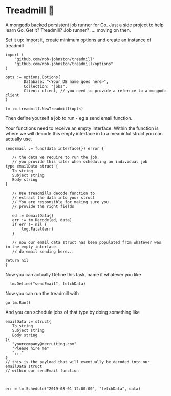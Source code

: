 # Treadmill :running:

A mongodb backed persistent job runner for Go. 
Just a side project to help learn Go.
Get it? Treadmill? Job runner? .... moving on then.

Set it up:
Import it, create minimum options and create an instance of treadmill
```
import (
	"github.com/rob-johnston/treadmill"
	"github.com/rob-johnston/treadmill/options"
)

opts := options.Options{
		Database: "<Your DB name goes here>",
		Collection: "jobs",
		Client: client, // you need to provide a refernce to a mongodb client
}

tm := treadmill.NewTreadmill(opts)
 ```
 
 Then define yourself a job to run - eg a send email function.
 
 Your functions need to receive an empty interface.
 Within the function is where we will decode this empty interface in to a meaninful struct 
 you can actually use.
 
 ```
 sendEmail := func(data interface{}) error {
	
    // the data we require to run the job,
    // you provide this later when scheduling an individual job
type emailData struct {
    To string
    Subject string
    Body string
}
    
    // Use treadmills decode function to 
    // extract the data into your struct
    // You are responsible for making sure you
    // provide the right fields
		
    ed := &emailData{}
	err := tm.Decode(ed, data)
	if err != nil {
		log.Fatal(err)
	}
    
    // now our email data struct has been populated from whatever was in the empty interface
    // do email sending here...
    
return nil
}
```

  Now you can actually Define this task, name it whatever you like
  ```
	tm.Define("sendEmail", fetchData)
 ```
 
 Now you can run the treadmill with
 ```
 go tm.Run()
 ```
 
 And you can schedule jobs of that type by doing something like
 ```
emailData := struct{
    To string
    Subject string
    Body string
}{
    "yourcompany@recruiting.com"
    "Please hire me"
    "..."
} 
// this is the payload that will eventually be decoded into our emailData struct
// within our sendEmail function
  
  
 
err = tm.Schedule("2019-08-01 12:00:00", "fetchData", data)
 ```
